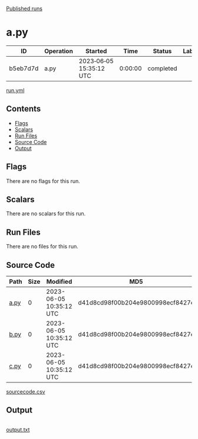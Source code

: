 [Published runs](../README.md)

# a.py

| ID                   | Operation           | Started                  | Time                | Status           | Label                |
| --                   | ---------           | ---------                | ----                | ------           | -----                |
| b5eb7d7d | a.py | 2023&#8209;06&#8209;05 15:35:12 UTC | 0:00:00 | completed | &nbsp; |

[run.yml](run.yml)

## Contents

- [Flags](#flags)
- [Scalars](#scalars)
- [Run Files](#run-files)
- [Source Code](#source-code)
- [Output](#output)

## Flags

There are no flags for this run.
## Scalars

There are no scalars for this run.
## Run Files

There are no files for this run.
## Source Code

| Path | Size | Modified | MD5 |
| ---- | ---- | -------- | --- |
| [a.py](sourcecode/a.py) | 0 | 2023-06-05 10:35:12 UTC | d41d8cd98f00b204e9800998ecf8427e |
| [b.py](sourcecode/b.py) | 0 | 2023-06-05 10:35:12 UTC | d41d8cd98f00b204e9800998ecf8427e |
| [c.py](sourcecode/c.py) | 0 | 2023-06-05 10:35:12 UTC | d41d8cd98f00b204e9800998ecf8427e |

[sourcecode.csv](sourcecode.csv)
## Output

```
```

[output.txt](output.txt)

